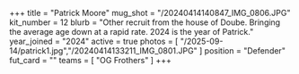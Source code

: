 +++
title = "Patrick Moore"
mug_shot = "/20240414140847_IMG_0806.JPG"
kit_number = 12
blurb = "Other recruit from the house of Doube. Bringing the average age down at a rapid rate. 2024 is the year of Patrick."
year_joined = "2024"
active = true
photos = [ "/2025-09-14/patrick1.jpg","/20240414133211_IMG_0801.JPG" ]
position = "Defender"
fut_card = ""
teams = [ "OG Frothers" ]
+++

